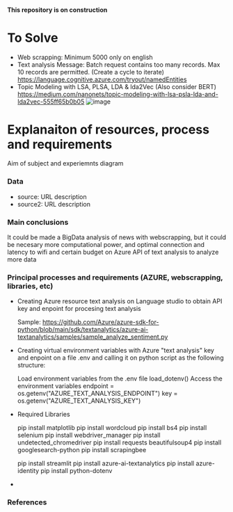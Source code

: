 #### This repository is on construction
# To Solve

- Web scrapping: Minimum 5000 only on english
- Text analysis Message: Batch request contains too many records. Max 10 records are permitted. (Create a cycle to iterate)
  https://language.cognitive.azure.com/tryout/namedEntities 
- Topic Modeling with LSA, PLSA, LDA & lda2Vec (Also consider BERT)
https://medium.com/nanonets/topic-modeling-with-lsa-psla-lda-and-lda2vec-555ff65b0b05
![image](https://github.com/Jhonnatan7br/Impact-of-AI-in-organizations/assets/104907786/bfd97b7b-2ee8-4d5e-8b6b-57ca89fc7d1e)


# Explanaiton of resources, process and requirements

Aim of subject and experiemnts diagram

### Data
- source: URL
    description
- source2: URL
    description

### Main conclusions

It could be made a BigData analysis of news with webscrapping, but it could be necesary more computational power, and optimal connection and latency to wifi and certain budget on Azure API of text analysis to analyze more data  

### Principal processes and requirements (AZURE, webscrapping, libraries, etc)

- Creating Azure resource text analysis on Language studio to obtain API key and enpoint for procesing text analysis 
    
    Sample:
    https://github.com/Azure/azure-sdk-for-python/blob/main/sdk/textanalytics/azure-ai-textanalytics/samples/sample_analyze_sentiment.py
- Creating virtual environment variables with Azure "text analysis" key and enpoint on a file .env and calling it on python script as the following structure:
    
    Load environment variables from the .env file
    load_dotenv()
    Access the environment variables
    endpoint = os.getenv("AZURE_TEXT_ANALYSIS_ENDPOINT")
    key = os.getenv("AZURE_TEXT_ANALYSIS_KEY")    

- Required Libraries

    pip install matplotlib
    pip install wordcloud
    pip install bs4
    pip install selenium
    pip install webdriver_manager
    pip install undetected_chromedriver
    pip install requests beautifulsoup4
    pip install googlesearch-python
    pip install scrapingbee

    pip install streamlit
    pip install azure-ai-textanalytics
    pip install azure-identity
    pip install python-dotenv

- 

### References
